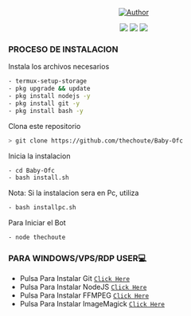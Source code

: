

<p align="center">
<a href="https://github.com/thechoute/"><img title="Author" src="https://img.shields.io/badge/Author-𝕿𝖍ٌ𝖊𝕮𝖍𝖔𝖚𝖙𝖊-red.svg?style=for-the-badge&logo=github"></a>

<p align="center">

<p align="center">
<a href="http://wa.me/18299897014" target="blank"><img src="https://img.shields.io/badge/Whatsapp-30302f?style=flat&logo=whatsapp" /></a>
<a href="http://www.instagram.com/the_choute_" target="blank"><img src="https://img.shields.io/badge/Instagram-30302f?style=flat&logo=instagram" /></a>
<a href="https://www.youtube.com/channel/UC-HPutaDGeTPjrCId0bXQgg" target="blank"><img src="https://img.shields.io/badge/Youtube-30302f?style=flat&logo=youtube" /></a>
<p align="center">
</p>

### PROCESO DE INSTALACION
Instala los archivos necesarios
```bash
- termux-setup-storage
- pkg upgrade && update
- pkg install nodejs -y
- pkg install git -y
- pkg install bash -y
```

Clona este repositorio
 ```bash
> git clone https://github.com/thechoute/Baby-Ofc
```

Inicia la instalacion
```bash
- cd Baby-Ofc
- bash install.sh
```
Nota: Si la instalacion sera en Pc, utiliza
```bash
- bash installpc.sh
```

Para Iniciar el Bot
 ```bash
- node thechoute
```
### PARA WINDOWS/VPS/RDP USER💻

- Pulsa Para Instalar Git [`Click Here`](https://git-scm.com/downloads) <br>
- Pulsa Para Instalar NodeJS [`Click Here`](https://nodejs.org/en/download) <br>
- Pulsa Para Instalar FFMPEG [`Click Here`](https://ffmpeg.org/download.html) 
- Pulsa Para Instalar ImageMagick [`Click Here`](https://imagemagick.org/script/download.php)

